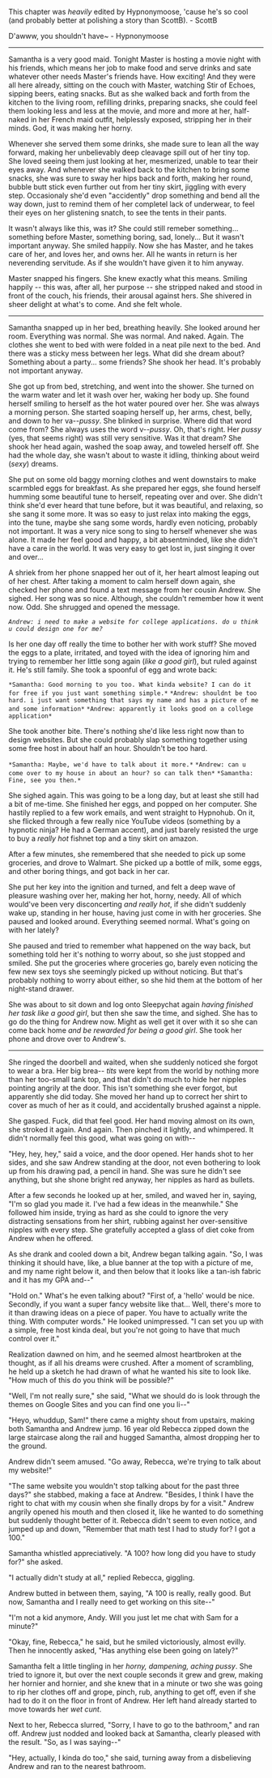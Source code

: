 This chapter was *heavily* edited by Hypnonymoose, 'cause he's so cool (and probably better at polishing a story than ScottB).	- ScottB

D'awww, you shouldn't have~
	- Hypnonymoose

------------

Samantha is a very good maid. Tonight Master is hosting a movie night with his friends, which means her job to make food and serve drinks and sate whatever other needs Master's friends have. How exciting! And they were all here already, sitting on the couch with Master, watching Stir of Echoes, sipping beers, eating snacks. But as she walked back and forth from the kitchen to the living room, refilling drinks, preparing snacks, she could feel them looking less and less at the movie, and more and more at her, half-naked in her French maid outfit, helplessly exposed, stripping her in their minds. God, it was making her horny.

Whenever she served them some drinks, she made sure to lean all the way forward, making her unbelievably deep cleavage spill out of her tiny top. She loved seeing them just looking at her, mesmerized, unable to tear their eyes away. And whenever she walked back to the kitchen to bring some snacks, she was sure to sway her hips back and forth, making her round, bubble butt stick even further out from her tiny skirt, jiggling with every step. Occasionaly she'd even "accidently" drop something and bend all the way down, just to remind them of her completel lack of underwear, to feel their eyes on her glistening snatch, to see the tents in their pants.

It wasn't always like this, was it? She could still remeber something... something before Master, something boring, sad, lonely... But it wasn't important anyway. She smiled happily. Now she has Master, and he takes care of her, and loves her, and owns her. All he wants in return is her neverending servitude. As if she wouldn't have given it to him anyway.

Master snapped his fingers. She knew exactly what this means. Smiling happily -- this was, after all, her purpose -- she stripped naked and stood in front of the couch, his friends, their arousal against hers. She shivered in sheer delight at what's to come. And she felt whole.

* * * * *

Samantha snapped up in her bed, breathing heavily. She looked around her room. Everything was normal. She was normal. And naked. Again. The clothes she went to bed with were folded in a neat pile next to the bed. And there was a sticky mess between her legs. What did she dream about? Something about a party... some friends? She shook her head. It's probably not important anyway.

She got up from bed, stretching, and went into the shower. She turned on the warm water and let it wash over her, waking her body up. She found herself smiling to herself as the hot water poured over her. She was always a morning person. She started soaping herself up, her arms, chest, belly, and down to her va--*pussy*. She blinked in surprise. Where did that word come from? She always uses the word v--*pussy*. Oh, that's right. Her *pussy* (yes, that seems right) was still very sensitive. Was it that dream? She shook her head again, washed the soap away, and toweled herself off. She had the whole day, she wasn't about to waste it idling, thinking about weird (*sexy*) dreams.

She put on some old baggy morning clothes and went downstairs to make scarmbled eggs for breakfast. As she prepared her eggs, she found herself humming some beautiful tune to herself, repeating over and over. She didn't think she'd ever heard that tune before, but it was beautiful, and relaxing, so she sang it some more. It was so easy to just relax into making the eggs, into the tune, maybe she sang some words, hardly even noticing, probably not important. It was a very nice song to sing to herself whenever she was alone. It made her feel good and happy, a bit absentminded, like she didn't have a care in the world. It was very easy to get lost in, just singing it over and over...

A shriek from her phone snapped her out of it, her heart almost leaping out of her chest. After taking a moment to calm herself down again, she checked her phone and found a text message from her cousin Andrew. She sighed. Her song was so nice. Although, she couldn't remember how it went now. Odd. She shrugged and opened the message.

*`Andrew: i need to make a website for college applications. do u think u could design one for me?`*

Is her one day off really the time to bother her with work stuff? She moved the eggs to a plate, irritated, and toyed with the idea of ignoring him and trying to remember her little song again (*like a good girl*), but ruled against it. He's still family. She took a spoonful of egg and wrote back:

`*Samantha: Good morning to you too. What kinda website? I can do it for free if you just want something simple.*`
`*Andrew: shouldnt be too hard. i just want something that says my name and has a picture of me and some information*`
`*Andrew: apparently it looks good on a college application*`

She took another bite. There's nothing she'd like less right now than to design websites. But she could probably slap something together using some free host in about half an hour. Shouldn't be too hard.

`*Samantha: Maybe, we'd have to talk about it more.*`
`*Andrew: can u come over to my house in about an hour? so can talk then*`
`*Samantha: Fine, see you then.*`

She sighed again. This was going to be a long day, but at least she still had a bit of me-time. She finished her eggs, and popped on her computer. She hastily replied to a few work emails, and went straight to Hypnohub. On it, she flicked through a few really nice YouTube videos (something by a hypnotic ninja? He had a German accent), and just barely resisted the urge to buy a *really hot* fishnet top and a tiny skirt on amazon.

After a few minutes, she remembered that she needed to pick up some groceries, and drove to Walmart. She picked up a bottle of milk, some eggs, and other boring things, and got back in her car.

She put her key into the ignition and turned, and felt a deep wave of pleasure washing over her, making her hot, horny, needy. All of which would've been very disconcerting *and really hot*, if she didn't suddenly wake up, standing in her house, having just come in with her groceries. She paused and looked around. Everything seemed normal. What's going on with her lately?

She paused and tried to remember what happened on the way back, but something told her it's nothing to worry about, so she just stopped and smiled. She put the groceries where groceries go, barely even noticing the few new sex toys she seemingly picked up without noticing. But that's probably nothing to worry about either, so she hid them at the bottom of her night-stand drawer.

She was about to sit down and log onto Sleepychat again *having finished her task like a good girl*, but then she saw the time, and sighed. She has to go do the thing for Andrew now. Might as well get it over with it so she can come back home *and be rewarded for being a good girl*. She took her phone and drove over to Andrew's.

* * * * *

She ringed the doorbell and waited, when she suddenly noticed she forgot to wear a bra. Her big brea-- *tits* were kept from the world by nothing more than her too-small tank top, and that didn't do much to hide her nipples pointing angrily at the door. This isn't something she ever forgot, but apparently she did today. She moved her hand up to correct her shirt to cover as much of her as it could, and accidentally brushed against a nipple.

She gasped. Fuck, did that feel good. Her hand moving almost on its own, she stroked it again. And again. Then pinched it lightly, and whimpered. It didn't normally feel this good, what was going on with--

"Hey, hey, hey," said a voice, and the door opened. Her hands shot to her sides, and she saw Andrew standing at the door, not even bothering to look up from his drawing pad, a pencil in hand. She was sure he didn't see anything, but she shone bright red anyway, her nipples as hard as bullets.

After a few seconds he looked up at her, smiled, and waved her in, saying, "I'm so glad you made it. I've had a few ideas in the meanwhile." She followed him inside, trying as hard as she could to ignore the very distracting sensations from her shirt, rubbing against her over-sensitive nipples with every step. She gratefully accepted a glass of diet coke from Andrew when he offered.

As she drank and cooled down a bit, Andrew began talking again. "So, I was thinking it should have, like, a blue banner at the top with a picture of me, and my name right below it, and then below that it looks like a tan-ish fabric and it has my GPA and--"

"Hold on." What's he even talking about? "First of, a 'hello' would be nice. Secondly, if you want a super fancy website like that... Well, there's more to it than drawing ideas on a piece of paper. You have to actually write the thing. With computer words." He looked unimpressed. "I can set you up with a simple, free host kinda deal, but you're not going to have that much control over it."

Realization dawned on him, and he seemed almost heartbroken at the thought, as if all his dreams were crushed. After a moment of scrambling, he held up a sketch he had drawn of what he wanted his site to look like. "How much of this do you think will be possible?"

"Well, I'm not really sure," she said, "What we should do is look through the themes on Google Sites and you can find one you li--"

"Heyo, whuddup, Sam!" there came a mighty shout from upstairs, making both Samantha and Andrew jump. 16 year old Rebecca zipped down the large staircase along the rail and hugged Samantha, almost dropping her to the ground.

Andrew didn't seem amused. "Go away, Rebecca, we're trying to talk about my website!"

"The same website you wouldn't stop talking about for the past three days?" she stabbed, making a face at Andrew. "Besides, I think I have the right to chat with my cousin when she finally drops by for a visit." Andrew angrily opened his mouth and then closed it, like he wanted to do something but suddenly thought better of it. Rebecca didn't seem to even notice, and jumped up and down, "Remember that math test I had to study for? I got a 100."

Samantha whistled appreciatively. "A 100? how long did you have to study for?" she asked.

"I actually didn't study at all," replied Rebecca, giggling.

Andrew butted in between them, saying, "A 100 is really, really good. But now, Samantha and I really need to get working on this site--"

"I'm not a kid anymore, Andy. Will you just let me chat with Sam for a minute?"

"Okay, fine, Rebecca," he said, but he smiled victoriously, almost evilly. Then he innocently asked, "Has anything else been going on lately?"

Samantha felt a little tingling in her *horny, dampening, aching pussy*. She tried to ignore it, but over the next couple seconds it grew and grew, making her hornier and hornier, and she knew that in a minute or two she was going to rip her clothes off and grope, pinch, rub, anything to get off, even if she had to do it on the floor in front of Andrew. Her left hand already started to move towards her *wet cunt*.

Next to her, Rebecca slurred, "Sorry, I have to go to the bathroom," and ran off. Andrew just nodded and looked back at Samantha, clearly pleased with the result. "So, as I was saying--"

"Hey, actually, I kinda do too," she said, turning away from a disbelieving Andrew and ran to the nearest bathroom.
